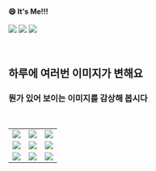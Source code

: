 <!--
#### 📫 How to reach me?
<a href="mailto:thquddnr123@gmail.com">
    <img 
        src="https://img.shields.io/badge/Gmail-d14836?style=flat-square&logo=Gmail&logoColor=white&link=mailto:thquddnr123@gmail.com"
        style="height : auto; margin-left : 60px; margin-right : 60px;"/>
</a>
-->
#### 😄 It's Me!!!

<a href="https://cybecho.notion.site/SBU-s-Archives-854ccd3338c2456a867956f26143998a" target="_blank"><img src="https://img.shields.io/badge/Portfolio-303030?style=for-the-badge&logo=Notion&logoColor=white"/></a>
<a href="https://www.instagram.com/junk_warrior_vintage/" target="_blank"><img src="https://img.shields.io/badge/@junk_warrir_vintage-E4405F?style=for-the-badge&logo=Instagram&logoColor=white"/></a>
<a href="https://www.behance.net/thquddnr125654" target="_blank"><img src="https://img.shields.io/badge/Behance-1769FF?style=for-the-badge&logo=Behance&logoColor=white"/></a>

</br>

## 하루에 여러번 이미지가 변해요
### 뭔가 있어 보이는 이미지를 감상해 봅시다

<!--
마크업 바로보기 사이트
https://dillinger.io/ 
-->
  <br/> <table>
<tr>
<td><a href='https://img.theqoo.net/img/rjIus.jpg'><img src='https://www.random-art.org/img/large/442507.jpg'></a></td>
<td><a href='https://longdogechallenge.com/'><img src='https://www.random-art.org/img/large/442553.jpg'></a></td>
<td><a href='https://binarypiano.com/'><img src='https://www.random-art.org/img/large/442564.jpg'></a></td>
</tr>
<tr>
<td><a href='http://www.omglasergunspewpewpew.com/'><img src='https://www.random-art.org/img/large/442573.jpg'></a></td>
<td><a href='https://www.omfgdogs.com/#'><img src='https://www.random-art.org/img/large/442535.jpg'></a></td>
<td><a href='https://name.ho9.me/'><img src='https://www.random-art.org/img/large/442465.jpg'></a></td>
</tr>
<tr>
<td><a href='https://kimjongillookingatthings.tumblr.com/'><img src='https://www.random-art.org/img/large/442478.jpg'></a></td>
<td><a href='https://www.cameronsworld.net'><img src='https://www.random-art.org/img/large/442486.jpg'></a></td>
<td><a href='https://pointerpointer.com/'><img src='https://www.random-art.org/img/large/442476.jpg'></a></td>
</tr>
</table>

